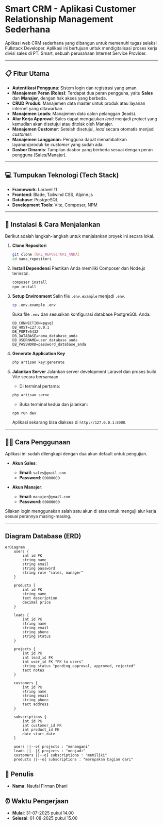 # Smart CRM - Aplikasi Customer Relationship Management Sederhana

Aplikasi web CRM sederhana yang dibangun untuk memenuhi tugas seleksi Fullstack Developer. Aplikasi ini bertujuan untuk mendigitalisasi proses kerja divisi sales di PT. Smart, sebuah perusahaan Internet Service Provider.

---

## 📋 Fitur Utama

- **Autentikasi Pengguna**: Sistem login dan registrasi yang aman.
- **Manajemen Peran (Roles)**: Terdapat dua peran pengguna, yaitu **Sales** dan **Manajer**, dengan hak akses yang berbeda.
- **CRUD Produk**: Manajemen data master untuk produk atau layanan internet yang ditawarkan.
- **Manajemen Leads**: Manajemen data calon pelanggan (leads).
- **Alur Kerja Approval**: Sales dapat mengajukan *lead* menjadi *project* yang kemudian akan disetujui atau ditolak oleh Manajer.
- **Manajemen Customer**: Setelah disetujui, *lead* secara otomatis menjadi *customer*.
- **Manajemen Langganan**: Pengguna dapat menambahkan layanan/produk ke *customer* yang sudah ada.
- **Dasbor Dinamis**: Tampilan dasbor yang berbeda sesuai dengan peran pengguna (Sales/Manajer).

---

## 💻 Tumpukan Teknologi (Tech Stack)

- **Framework**: Laravel 11
- **Frontend**: Blade, Tailwind CSS, Alpine.js
- **Database**: PostgreSQL
- **Development Tools**: Vite, Composer, NPM

---

## 🚀 Instalasi & Cara Menjalankan

Berikut adalah langkah-langkah untuk menjalankan proyek ini secara lokal.

1.  **Clone Repositori**
    ```bash
    git clone [URL_REPOSITORI_ANDA]
    cd nama_repositori
    ```

2.  **Install Dependensi**
    Pastikan Anda memiliki Composer dan Node.js terinstal.
    ```bash
    composer install
    npm install
    ```

3.  **Setup Environment**
    Salin file `.env.example` menjadi `.env`.
    ```bash
    cp .env.example .env
    ```
    Buka file `.env` dan sesuaikan konfigurasi database PostgreSQL Anda:
    ```env
    DB_CONNECTION=pgsql
    DB_HOST=127.0.0.1
    DB_PORT=5432
    DB_DATABASE=nama_database_anda
    DB_USERNAME=user_database_anda
    DB_PASSWORD=password_database_anda
    ```

4.  **Generate Application Key**
    ```bash
    php artisan key:generate
    ```

5.  **Jalankan Server**
    Jalankan server development Laravel dan proses build Vite secara bersamaan.

    * Di terminal pertama:
    ```bash
    php artisan serve
    ```
    * Buka terminal kedua dan jalankan:
    ```bash
    npm run dev
    ```
    Aplikasi sekarang bisa diakses di `http://127.0.0.1:8000`.

---

## 🧑‍💻 Cara Penggunaan

Aplikasi ini sudah dilengkapi dengan dua akun default untuk pengujian.

* **Akun Sales**:
    * **Email**: `sales@gmail.com`
    * **Password**: `00000000`

* **Akun Manajer**:
    * **Email**: `manajer@gmail.com`
    * **Password**: `00000000`

Silakan login menggunakan salah satu akun di atas untuk menguji alur kerja sesuai perannya masing-masing.

---

## Diagram Database (ERD)

```mermaid
erDiagram
    users {
        int id PK
        string name
        string email
        string password
        string role "sales, manager"
    }

    products {
        int id PK
        string name
        text description
        decimal price
    }

    leads {
        int id PK
        string name
        string email
        string phone
        string status
    }

    projects {
        int id PK
        int lead_id FK
        int user_id FK "FK to users"
        string status "pending_approval, approved, rejected"
        text notes
    }

    customers {
        int id PK
        string name
        string email
        string phone
        text address
    }

    subscriptions {
        int id PK
        int customer_id FK
        int product_id FK
        date start_date
    }

    users ||--o{ projects : "menangani"
    leads ||--|{ projects : "menjadi"
    customers ||--o{ subscriptions : "memiliki"
    products ||--o{ subscriptions : "merupakan bagian dari"
```


## 👤 Penulis

- **Nama**: Naufal Firman Dhani

## ⏰ Waktu Pengerjaan

- **Mulai**: 31-07-2025 pukul 14.00
- **Selesai**: 01-08-2025 pukul 15.00
````
